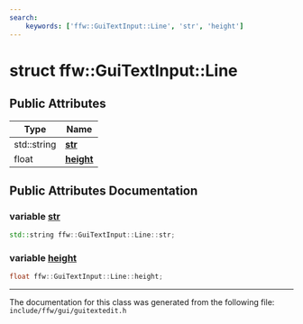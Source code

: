 ```yaml
---
search:
    keywords: ['ffw::GuiTextInput::Line', 'str', 'height']
---
```


# struct ffw::GuiTextInput::Line

## Public Attributes

|Type|Name|
|-----|-----|
|std::string|[**str**](structffw_1_1_gui_text_input_1_1_line.md#1a3b393c794beee16808984562e83f1cf1)|
|float|[**height**](structffw_1_1_gui_text_input_1_1_line.md#1ab486a03161b39eb54daa2ba45f8365c5)|


## Public Attributes Documentation

### variable <a id="1a3b393c794beee16808984562e83f1cf1" href="#1a3b393c794beee16808984562e83f1cf1">str</a>

```cpp
std::string ffw::GuiTextInput::Line::str;
```



### variable <a id="1ab486a03161b39eb54daa2ba45f8365c5" href="#1ab486a03161b39eb54daa2ba45f8365c5">height</a>

```cpp
float ffw::GuiTextInput::Line::height;
```





----------------------------------------
The documentation for this class was generated from the following file: `include/ffw/gui/guitextedit.h`
